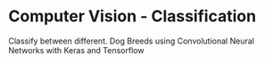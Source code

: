 # Computer Vision - Classification
Classify between different. Dog Breeds using Convolutional Neural Networks with Keras and Tensorflow
